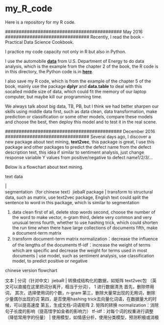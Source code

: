 # my_R_code

Here is a repository for my R code.

########################################### May 2016 ###############################
Recently, I read the book - Practical Data Science Cookbook.

I practice my code capacity not only in R but also in Python.

I use the automobile [**data**](http://www.fueleconomy.gov/feg/epadata/vehicles.csv.zip) from U.S. Department of Energy to do data analysis, which is the example from the chapter 2 of the book, the R code is in this directory, the Python code is in [**here**](http://nbviewer.jupyter.org/github/yishi/Data-Analysis-Series-in-Python/blob/master/Data_Analysis_Series_VI.ipynb).

I also save my R code, which is from the example of the chapter 5 of the book, mainly use the package **dplyr** and **data.table** to deal with this socalled middle size of data, which could fit the memory of our laptop computer, but maybe kill our programming time.

We always talk about big data, TB, PB, but I think we had better sharpen our skills using middle data first, such as data clean, data transformation, make prediction or classification or some other models, compare these models and choose the best, then deploy this model and to test it in the real scene.

########################################### December 2016 ###############################
Several days ago, I discover a new package about text mining, **text2vec**, this package is great, I use this package and other packages to predict the defect name from the defect description text, this idea if similar to sentiment analysis, just change response variable Y values from positive/negative to defect name1/2/3/...

Below is a flowchart about text mining.

text data
  
  |  
segmentation（for chinese text）jiebaR package
  |
transform to structural data, such as matrix, use text2vec package, English text could split the sentence to word in this package, which is similar to segmentation
1. data clean
first of all, delete stop words
second, choose the number of the word to make vector, n-gram
third, delete very common and very unusual terms
fourth, whether to use hashing trick, which could shorten the run time when there have large collections of documents
fifth, make a document-term matrix
2. transform document-term matrix
normalization：decrease the influence of the lengths of the documents
tf-idf：increase the weight of terms which are specific and decrease the weight for terms used in most documents
 |
use model, such as sentiment analysis, use classification model, to predict positive or negative


chinese version flowchart  

文本
  |
分词（针对中文）jiebaR
  |
转换成结构化的数据，如矩阵  text2vec包  （英文可以直接在这里把词分离开，相当于分词），
1 进行数据清洗
首先，删除停用词，
其次，选择使用词的个数，n-gram
第三，删除大量常出现的无用词，删除少量偶尔出现的词 
第四，是否使用hashing trick去向量化词语，在数据量大的时候，可以提高速度
第五，生成文档-词语矩阵
2. 矩阵的转换
normalization：消除句子长度的影响（提高惜字如金者的影响力）
tf-idf：对每个词的权重进行调整（降低常用字的份量）
 |
使用模型，如情感分析，使用分类模型，预测积极或消极

